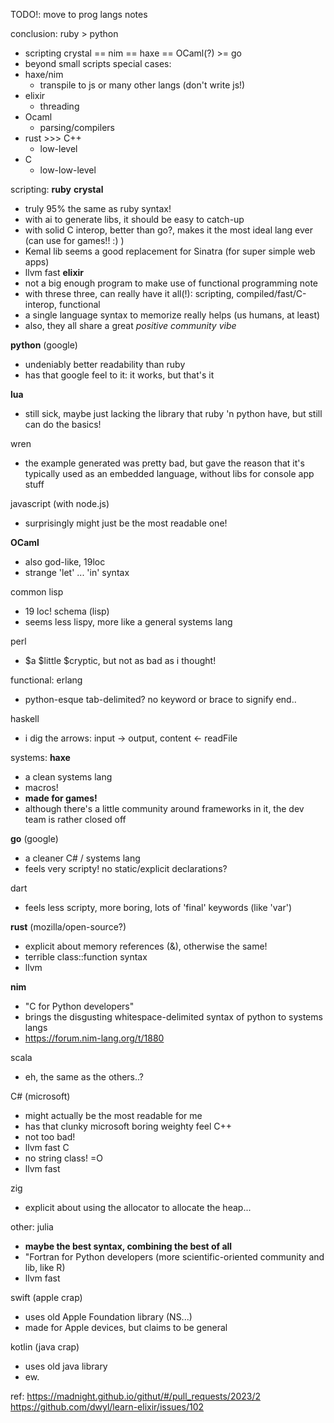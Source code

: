 TODO!: move to prog langs notes

conclusion:
ruby > python
  - scripting
crystal == nim == haxe == OCaml(?) >= go
  - beyond small scripts
special cases:
  - haxe/nim
    - transpile to js or many other langs (don't write js!)
  - elixir
    - threading
  - Ocaml
    - parsing/compilers
  - rust >>> C++
    - low-level
  - C
    - low-low-level

scripting:
**ruby**
**crystal**
  - truly 95% the same as ruby syntax!
  - with ai to generate libs, it should be easy to catch-up
  - with solid C interop, better than go?, makes it the most ideal lang ever (can use for games!! :) )
  - Kemal lib seems a good replacement for Sinatra (for super simple web apps)
  - llvm fast
**elixir**
  - not a big enough program to make use of functional programming
note
  - with threse three, can really have it all(!): scripting, compiled/fast/C-interop, functional
  - a single language syntax to memorize really helps (us humans, at least)
  - also, they all share a great *positive community vibe*

**python** (google)
  - undeniably better readability than ruby
  - has that google feel to it: it works, but that's it

**lua**
  - still sick, maybe just lacking the library that ruby 'n python have, but still can do the basics!

wren
  - the example generated was pretty bad, but gave the reason that it's typically used as an embedded language, without libs for console app stuff

javascript (with node.js)
  - surprisingly might just be the most readable one!

**OCaml**
  - also god-like, 19loc
  - strange 'let' ... 'in' syntax

common lisp
  - 19 loc!
schema (lisp)
  - seems less lispy, more like a general systems lang

perl
  - $a $little $cryptic, but not as bad as i thought!


functional:
erlang
  - python-esque tab-delimited? no keyword or brace to signify end..

haskell
  - i dig the arrows: input -> output, content <- readFile


systems:
**haxe**
  - a clean systems lang
  - macros!
  - **made for games!**
  - although there's a little community around frameworks in it, the dev team is rather closed off

**go** (google)
  - a cleaner C# / systems lang
  - feels very scripty! no static/explicit declarations?

dart
  - feels less scripty, more boring, lots of 'final' keywords (like 'var')

**rust** (mozilla/open-source?)
  - explicit about memory references (&), otherwise the same!
  - terrible class::function syntax
  - llvm

**nim**
  - "C for Python developers"
  - brings the disgusting whitespace-delimited syntax of python to systems langs
  - https://forum.nim-lang.org/t/1880

scala
  - eh, the same as the others..?

C# (microsoft)
  - might actually be the most readable for me
  - has that clunky microsoft boring weighty feel
C++
  - not too bad!
  - llvm fast
C
  - no string class! =O
  - llvm fast

zig
  - explicit about using the allocator to allocate the heap...


other:
julia
  - **maybe the best syntax, combining the best of all**
  - "Fortran for Python developers (more scientific-oriented community and lib, like R)
  - llvm fast

swift (apple crap)
  - uses old Apple Foundation library (NS...)
  - made for Apple devices, but claims to be general

kotlin (java crap)
  - uses old java library
  - ew.

ref:
https://madnight.github.io/githut/#/pull_requests/2023/2
https://github.com/dwyl/learn-elixir/issues/102
